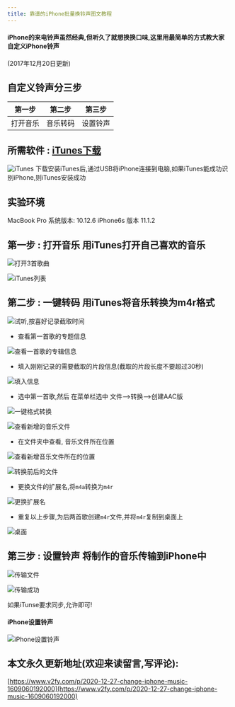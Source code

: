 ```yaml
---
title: 靠谱的iPhone批量换铃声图文教程
---
```


####  iPhone的来电铃声虽然经典,但听久了就想换换口味,这里用最简单的方式教大家自定义iPhone铃声

(2017年12月20日更新)

## 自定义铃声分三步 
| 第一步   | 第二步   | 第三步   |
| -------- | -------- | -------- |
| 打开音乐 | 音乐转码 | 设置铃声 |

## 所需软件 : [iTunes下载](https://www.apple.com/cn/itunes/download/)

![iTunes](https://www.v2fy.com/asset/0i/jikemiji/jikemiji-md/2020-12-27-change-iphone-music-1609060192000.assets/1240-20201227171026911.png)
下载安装iTunes后,通过USB将iPhone连接到电脑,如果iTunes能成功识别iPhone,则iTunes安装成功

## 实验环境
MacBook Pro 系统版本: 10.12.6
iPhone6s 版本 11.1.2

 ## 第一步 : 打开音乐  用iTunes打开自己喜欢的音乐

![打开3首歌曲](https://www.v2fy.com/asset/0i/jikemiji/jikemiji-md/2020-12-27-change-iphone-music-1609060192000.assets/1240-20201227171026924.png)

![iTunes列表](https://www.v2fy.com/asset/0i/jikemiji/jikemiji-md/2020-12-27-change-iphone-music-1609060192000.assets/1240-20201227171027065.png)

## 第二步 :  一键转码   用iTunes将音乐转换为m4r格式

![试听,按喜好记录截取时间](https://www.v2fy.com/asset/0i/jikemiji/jikemiji-md/2020-12-27-change-iphone-music-1609060192000.assets/1240-20201227171027088.png)

-  查看第一首歌的专题信息

![查看一首歌的专辑信息](https://www.v2fy.com/asset/0i/jikemiji/jikemiji-md/2020-12-27-change-iphone-music-1609060192000.assets/1240-20201227171026921.png)

- 填入刚刚记录的需要截取的片段信息(截取的片段长度不要超过30秒)

![填入信息](https://www.v2fy.com/asset/0i/jikemiji/jikemiji-md/2020-12-27-change-iphone-music-1609060192000.assets/1240-20201227171026966.png)

- 选中第一首歌,然后 在菜单栏选中 文件-->转换-->创建AAC版

![一键格式转换](https://www.v2fy.com/asset/0i/jikemiji/jikemiji-md/2020-12-27-change-iphone-music-1609060192000.assets/1240-20201227171027208.png)

![查看新增的音乐文件](https://www.v2fy.com/asset/0i/jikemiji/jikemiji-md/2020-12-27-change-iphone-music-1609060192000.assets/1240-20201227171027164.png)

- 在文件夹中查看, 音乐文件所在位置

![查看新增音乐文件所在的位置](https://www.v2fy.com/asset/0i/jikemiji/jikemiji-md/2020-12-27-change-iphone-music-1609060192000.assets/1240-20201227171027100.png)

![转换前后的文件](https://www.v2fy.com/asset/0i/jikemiji/jikemiji-md/2020-12-27-change-iphone-music-1609060192000.assets/1240-20201227171026974.png)

- 更换文件的扩展名,将`m4a`转换为`m4r`

![更换扩展名](https://www.v2fy.com/asset/0i/jikemiji/jikemiji-md/2020-12-27-change-iphone-music-1609060192000.assets/1240-20201227171026955.png)

-  重复以上步骤,为后两首歌创建`m4r`文件,并将`m4r`复制到桌面上

![桌面](https://www.v2fy.com/asset/0i/jikemiji/jikemiji-md/2020-12-27-change-iphone-music-1609060192000.assets/1240-20201227171027068.png)




## 第三步 : 设置铃声   将制作的音乐传输到iPhone中

![传输文件](https://www.v2fy.com/asset/0i/jikemiji/jikemiji-md/2020-12-27-change-iphone-music-1609060192000.assets/1240-20201227171027274.png)

![传输成功](https://www.v2fy.com/asset/0i/jikemiji/jikemiji-md/2020-12-27-change-iphone-music-1609060192000.assets/1240-20201227171027097.png)

如果iTunse要求同步,允许即可!

#### iPhone设置铃声

![iPhone设置铃声](https://www.v2fy.com/asset/0i/jikemiji/jikemiji-md/2020-12-27-change-iphone-music-1609060192000.assets/1240-20201227171027163.png)





## 本文永久更新地址(欢迎来读留言,写评论):

[https://www.v2fy.com/p/2020-12-27-change-iphone-music-1609060192000](https://www.v2fy.com/p/2020-12-27-change-iphone-music-1609060192000)
